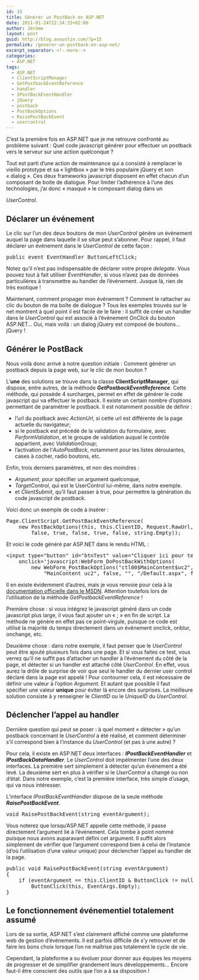 ```yaml
---
id: 15
title: Générer un PostBack en ASP.NET
date: 2011-01-24T22:34:33+02:00
author: Jérôme
layout: post
guid: http://blog.avoustin.com/?p=15
permalink: /generer-un-postback-en-asp-net/
excerpt_separator: <!--more-->
categories:
  - ASP.NET
tags:
  - ASP.NET
  - ClientScriptManager
  - GetPostbackEventReference
  - handler
  - IPostBackEventHandler
  - jQuery
  - postback
  - PostBackOptions
  - RaisePostBackEvent
  - usercontrol
---
```


C&rsquo;est la première fois en ASP.NET que je me retrouve confronté au problème suivant : Quel code javascript générer pour effectuer un postback vers le serveur sur une action quelconque ?

Tout est parti d&rsquo;une action de maintenance qui a consisté à remplacer le vieillo prototype et sa « lightbox » par le très populaire jQuery et son « dialog ».<!--more--> Ces deux frameworks javascript disposent en effet chacun d&rsquo;un composant de boite de dialogue. Pour limiter l&rsquo;adhérence à l&rsquo;une des technologies, j&rsquo;ai donc « masqué » le composant dialog dans un 

_UserControl_.

## Déclarer un événement

Le clic sur l&rsquo;un des deux boutons de mon _UserControl_ génère un événement auquel la page dans laquelle il se situe peut s&rsquo;abonner. Pour rappel, il faut déclarer un événement dans le _UserControl_ de cette façon :

<pre class="brush: csharp; title: C#; notranslate" title="C#">public event EventHandler ButtonLeftClick;</pre>

Notez qu&rsquo;il n&rsquo;est pas indispensable de déclarer votre propre _delegate_. Vous pouvez tout à fait utiliser _EventHandler_, si vous n&rsquo;avez pas de données particulières à transmettre au handler de l&rsquo;événement. Jusque là, rien de très exotique !

Maintenant, comment propager mon événement ? Comment le rattacher au clic du bouton de ma boîte de dialogue ? Tous les exemples trouvés sur le net montrent à quel point il est facile de le faire : il suffit de créer un handler dans le _UserControl_ qui est associé à l&rsquo;événement _OnClick_ du bouton ASP.NET&#8230; Oui, mais voilà : un dialog jQuery est composé de boutons&#8230; jQuery !

## Générer le PostBack

Nous voilà donc arrivé à notre question initiale : Comment générer un postback depuis la page web, sur le clic de mon bouton ?

L&rsquo;**une** des solutions se trouve dans la classe **ClientScriptManager**, qui dispose, entre autres, de la méthode **_GetPostbackEventReference_**. Cette méthode, qui possède 4 surcharges, permet en effet de générer le code javascript qui va effectuer le postback. Il existe un certain nombre d&rsquo;options permettant de paramétrer le postback. Il est notamment possible de définir :

  * l&rsquo;url du postback avec _ActionUrl_, si cette url est différente de la page actuelle du navigateur;
  * si le postback est précédé de la validation du formulaire, avec _PerformValidation_, et le groupe de validation auquel le contrôle appartient, avec _ValidationGroup_;
  * l&rsquo;activation de l&rsquo;_AutoPostBack_, notamment pour les listes déroulantes, cases à cocher, radio boutons, etc.

Enfin, trois derniers paramètres, et non des moindres :

  * _Argument_, pour spécifier un argument quelconque,
  * _TargetControl_, qui est le UserControl lui-même, dans notre exemple.
  * et _ClientSubmit_, qu&rsquo;il faut passer à true, pour permettre la génération du code javascript de postback.

Voici donc un exemple de code à insérer :

<pre class="brush: csharp; title: C#; notranslate" title="C#">Page.ClientScript.GetPostBackEventReference(
    new PostBackOptions(this, this.ClientID, Request.RawUrl,
        false, true, false, true, false, string.Empty));</pre>

Et voici le code généré par ASP.NET dans le rendu HTML :

<pre class="brush: xml; title: HTML; notranslate" title="HTML">&lt;input type="button" id="btnTest" value="Cliquer ici pour tester"
    onclick='javascript:WebForm_DoPostBackWithOptions(
        new WebForm_PostBackOptions("ctl00$MainContent$uc2",
            "MainContent_uc2", false, "", "/Default.aspx", false, true))' /&gt;</pre>

Il en existe évidemment d&rsquo;autres, mais je vous renvoie pour cela à la <a title="Référence MSDN pour GetPostBackEventReference" href="http://msdn.microsoft.com/fr-fr/library/ms153109.aspx" target="_blank">documentation officielle dans le MSDN</a>. Attention toutefois lors de l&rsquo;utilisation de la méthode _GetPostbackEventReference_ !

Première chose : si vous intégrez le javascript généré dans un code javascript plus large, il vous faut ajouter un « ; » en fin de script. La méthode ne génère en effet pas ce point-virgule, puisque ce code est utilisé la majorité du temps directement dans un événement onclick, onblur, onchange, etc.

Deuxième chose : dans notre exemple, il faut penser que le _UserControl_ peut être ajouté plusieurs fois dans une page. Et si vous faites ce test, vous verrez qu&rsquo;il ne suffit pas d&rsquo;attacher un handler à l&rsquo;événement du côté de la page, et détecter si un handler est attaché côté _UserControl_. En effet, vous aurez la drôle de surprise de voir que seul le handler du dernier user control déclaré dans la page est appelé ! Pour contourner cela, il est nécessaire de définir une valeur à l&rsquo;option _Argument_. Et autant que possible il faut spécifier une valeur **unique** pour éviter là encore des surprises. La meilleure solution consiste à y renseigner le _ClientID_ ou le _UniqueID_ du _UserControl_.

## Déclencher l&rsquo;appel au handler

Dernière question qui peut se poser : à quel moment « détecter » qu&rsquo;un postback concernant le _UserControl_ a été réalisé, et comment déterminer s&rsquo;il correspond bien à l&rsquo;instance du _UserControl_ (et pas à une autre) ?

Pour cela, il existe en ASP.NET deux interfaces : _**IPostBackEventHandler**_ et _**IPostBackDataHandler**_. Le _UserControl_ doit impélmenter l&rsquo;une des deux interfaces. La première sert simplement à détecter qu&rsquo;un événement a été levé. La deuxième sert en plus à vérifier si le _UserControl_ a changé ou non d&rsquo;état. Dans notre exemple, c&rsquo;est la première interface, très simple d&rsquo;usage, qui va nous intéresser.

L&rsquo;interface _IPostBackEventHandler_ dispose de la seule méthode _**RaisePostBackEvent**_.

<pre class="brush: csharp; title: C#; notranslate" title="C#">void RaisePostBackEvent(string eventArgument);</pre>

Vous noterez que lorsqu&rsquo;ASP.NET appelle cette méthode, il passe directement l&rsquo;argument lié à l&rsquo;événement. Cela tombe à point nommé puisque nous avons auparavant défini cet argument. Il suffit alors simplement de vérifier que l&rsquo;argument correspond bien à celui de l&rsquo;instance (d&rsquo;où l&rsquo;utilisation d&rsquo;une valeur unique) pour déclencher l&rsquo;appel au handler de la page.

<pre class="brush: csharp; title: C#; notranslate" title="C#">public void RaisePostBackEvent(string eventArgument)
{
    if (eventArgument == this.ClientID & ButtonClick != null)
        ButtonClick(this, EventArgs.Empty);
}</pre>

## Le fonctionnement événementiel totalement assumé

Lors de sa sortie, ASP.NET s&rsquo;est clairement affiché comme une plateforme web de gestion d&rsquo;événements. Il est parfois difficile de s&rsquo;y retrouver et de faire les bons choix lorsque l&rsquo;on ne maîtrise pas totalement le cycle de vie.

Cependant, la plateforme a su évoluer pour donner aux équipes les moyens de progresser et de simplifier grandement leurs développements&#8230; Encore faut-il être conscient des outils que l&rsquo;on a à sa disposition !

